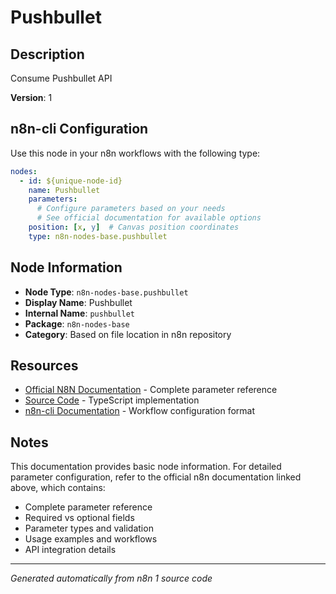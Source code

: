 # Pushbullet

## Description

Consume Pushbullet API

**Version**: 1

## n8n-cli Configuration

Use this node in your n8n workflows with the following type:

```yaml
nodes:
  - id: ${unique-node-id}
    name: Pushbullet
    parameters:
      # Configure parameters based on your needs
      # See official documentation for available options
    position: [x, y]  # Canvas position coordinates
    type: n8n-nodes-base.pushbullet
```

## Node Information

- **Node Type**: `n8n-nodes-base.pushbullet`
- **Display Name**: Pushbullet
- **Internal Name**: `pushbullet`
- **Package**: `n8n-nodes-base`
- **Category**: Based on file location in n8n repository

## Resources

- [Official N8N Documentation](https://docs.n8n.io/integrations/builtin/app-nodes/n8n-nodes-base.pushbullet/) - Complete parameter reference
- [Source Code](https://github.com/n8n-io/n8n/blob/master/packages/nodes-base/nodes/Pushbullet/Pushbullet.node.ts) - TypeScript implementation
- [n8n-cli Documentation](https://github.com/edenreich/n8n-cli) - Workflow configuration format

## Notes

This documentation provides basic node information. For detailed parameter configuration, 
refer to the official n8n documentation linked above, which contains:

- Complete parameter reference
- Required vs optional fields
- Parameter types and validation
- Usage examples and workflows
- API integration details

---
*Generated automatically from n8n 1 source code*
